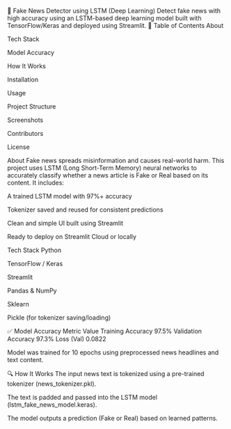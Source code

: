 📰 Fake News Detector using LSTM (Deep Learning)
Detect fake news with high accuracy using an LSTM-based deep learning model built with TensorFlow/Keras and deployed using Streamlit.
📌 Table of Contents
About

Tech Stack

Model Accuracy

How It Works

Installation

Usage

Project Structure

Screenshots

Contributors

License

 About
Fake news spreads misinformation and causes real-world harm. This project uses LSTM (Long Short-Term Memory) neural networks to accurately classify whether a news article is Fake or Real based on its content. It includes:

A trained LSTM model with 97%+ accuracy

Tokenizer saved and reused for consistent predictions

Clean and simple UI built using Streamlit

Ready to deploy on Streamlit Cloud or locally

 Tech Stack
Python 

TensorFlow / Keras 

Streamlit 

Pandas & NumPy

Sklearn

Pickle (for tokenizer saving/loading)

✅ Model Accuracy
Metric	Value
Training Accuracy	97.5%
Validation Accuracy	97.3%
Loss (Val)	0.0822

Model was trained for 10 epochs using preprocessed news headlines and text content.

🔍 How It Works
The input news text is tokenized using a pre-trained tokenizer (news_tokenizer.pkl).

The text is padded and passed into the LSTM model (lstm_fake_news_model.keras).

The model outputs a prediction (Fake or Real) based on learned patterns.

